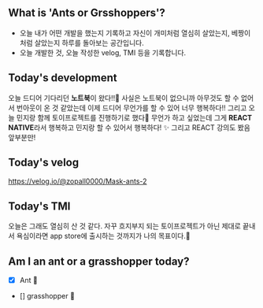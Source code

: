 ## What is 'Ants or Grsshoppers'?
* 오늘 내가 어떤 개발을 했는지 기록하고 자신이 개미처럼 열심히 살았는지, 베짱이처럼 살았는지 하루를 돌아보는 공간입니다.
* 오늘 개발한 것, 오늘 작성한 velog, TMI 등을 기록합니다.


## Today's development
오늘 드디어 기다리던 **노트북**이 왔다!!🎇 사실은 노트북이 없으니까 아무것도 할 수 없어서 번아웃이 온 것 같았는데 이제 드디어 무언가를 할 수 있어 너무 행복하다!! 그리고 오늘 민지랑 함께 토이프로젝트를 진행하기로 했다🎄 무언가 하고 싶었는데 그게 **REACT NATIVE**라서 행복하고 민지랑 할 수 있어서 행복하다! ✨ 그리고 REACT 강의도 봤음 앞부분만!


## Today's velog
https://velog.io/@zopall0000/Mask-ants-2

## Today's TMI
오늘은 그래도 열심히 산 것 같다. 자꾸 흐지부지 되는 토이프로젝트가 아닌 제대로 끝내서 욕심이라면 app store에 출시하는 것까지가 나의 목표이다.🎉

## Am I an ant or a grasshopper today?
- [X] Ant 🐜
- [] grasshopper 🦗
